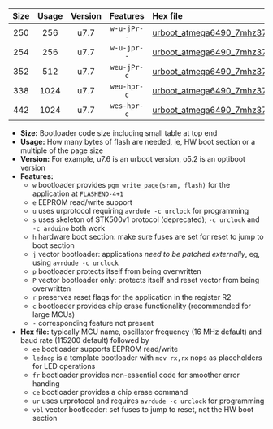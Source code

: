 |Size|Usage|Version|Features|Hex file|
|:-:|:-:|:-:|:-:|:--|
|250|256|u7.7|`w-u-jPr--`|[urboot_atmega6490_7mhz3728_115200bps_lednop_ur_vbl.hex](https://raw.githubusercontent.com/stefanrueger/urboot.hex/main/mcus/atmega6490/fcpu_7mhz3728/115200_bps/urboot_atmega6490_7mhz3728_115200bps_lednop_ur_vbl.hex)|
|254|256|u7.7|`w-u-jpr--`|[urboot_atmega6490_7mhz3728_115200bps_lednop_fr_ur_vbl.hex](https://raw.githubusercontent.com/stefanrueger/urboot.hex/main/mcus/atmega6490/fcpu_7mhz3728/115200_bps/urboot_atmega6490_7mhz3728_115200bps_lednop_fr_ur_vbl.hex)|
|352|512|u7.7|`weu-jPr-c`|[urboot_atmega6490_7mhz3728_115200bps_ee_lednop_fr_ce_ur_vbl.hex](https://raw.githubusercontent.com/stefanrueger/urboot.hex/main/mcus/atmega6490/fcpu_7mhz3728/115200_bps/urboot_atmega6490_7mhz3728_115200bps_ee_lednop_fr_ce_ur_vbl.hex)|
|338|1024|u7.7|`weu-hpr-c`|[urboot_atmega6490_7mhz3728_115200bps_ee_lednop_fr_ce_ur.hex](https://raw.githubusercontent.com/stefanrueger/urboot.hex/main/mcus/atmega6490/fcpu_7mhz3728/115200_bps/urboot_atmega6490_7mhz3728_115200bps_ee_lednop_fr_ce_ur.hex)|
|442|1024|u7.7|`wes-hpr-c`|[urboot_atmega6490_7mhz3728_115200bps_ee_lednop_fr_ce.hex](https://raw.githubusercontent.com/stefanrueger/urboot.hex/main/mcus/atmega6490/fcpu_7mhz3728/115200_bps/urboot_atmega6490_7mhz3728_115200bps_ee_lednop_fr_ce.hex)|

- **Size:** Bootloader code size including small table at top end
- **Usage:** How many bytes of flash are needed, ie, HW boot section or a multiple of the page size
- **Version:** For example, u7.6 is an urboot version, o5.2 is an optiboot version
- **Features:**
  + `w` bootloader provides `pgm_write_page(sram, flash)` for the application at `FLASHEND-4+1`
  + `e` EEPROM read/write support
  + `u` uses urprotocol requiring `avrdude -c urclock` for programming
  + `s` uses skeleton of STK500v1 protocol (deprecated); `-c urclock` and `-c arduino` both work
  + `h` hardware boot section: make sure fuses are set for reset to jump to boot section
  + `j` vector bootloader: applications *need to be patched externally*, eg, using `avrdude -c urclock`
  + `p` bootloader protects itself from being overwritten
  + `P` vector bootloader only: protects itself and reset vector from being overwritten
  + `r` preserves reset flags for the application in the register R2
  + `c` bootloader provides chip erase functionality (recommended for large MCUs)
  + `-` corresponding feature not present
- **Hex file:** typically MCU name, oscillator frequency (16 MHz default) and baud rate (115200 default) followed by
  + `ee` bootloader supports EEPROM read/write
  + `lednop` is a template bootloader with `mov rx,rx` nops as placeholders for LED operations
  + `fr` bootloader provides non-essential code for smoother error handing
  + `ce` bootloader provides a chip erase command
  + `ur` uses urprotocol and requires `avrdude -c urclock` for programming
  + `vbl` vector bootloader: set fuses to jump to reset, not the HW boot section
